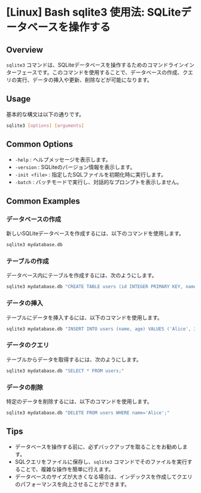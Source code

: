 # [Linux] Bash sqlite3 使用法: SQLiteデータベースを操作する

## Overview
`sqlite3` コマンドは、SQLiteデータベースを操作するためのコマンドラインインターフェースです。このコマンドを使用することで、データベースの作成、クエリの実行、データの挿入や更新、削除などが可能になります。

## Usage
基本的な構文は以下の通りです。

```bash
sqlite3 [options] [arguments]
```

## Common Options
- `-help` : ヘルプメッセージを表示します。
- `-version` : SQLiteのバージョン情報を表示します。
- `-init <file>` : 指定したSQLファイルを初期化時に実行します。
- `-batch` : バッチモードで実行し、対話的なプロンプトを表示しません。

## Common Examples

### データベースの作成
新しいSQLiteデータベースを作成するには、以下のコマンドを使用します。

```bash
sqlite3 mydatabase.db
```

### テーブルの作成
データベース内にテーブルを作成するには、次のようにします。

```bash
sqlite3 mydatabase.db "CREATE TABLE users (id INTEGER PRIMARY KEY, name TEXT, age INTEGER);"
```

### データの挿入
テーブルにデータを挿入するには、以下のコマンドを使用します。

```bash
sqlite3 mydatabase.db "INSERT INTO users (name, age) VALUES ('Alice', 30);"
```

### データのクエリ
テーブルからデータを取得するには、次のようにします。

```bash
sqlite3 mydatabase.db "SELECT * FROM users;"
```

### データの削除
特定のデータを削除するには、以下のコマンドを使用します。

```bash
sqlite3 mydatabase.db "DELETE FROM users WHERE name='Alice';"
```

## Tips
- データベースを操作する前に、必ずバックアップを取ることをお勧めします。
- SQLクエリをファイルに保存し、`sqlite3` コマンドでそのファイルを実行することで、複雑な操作を簡単に行えます。
- データベースのサイズが大きくなる場合は、インデックスを作成してクエリのパフォーマンスを向上させることができます。